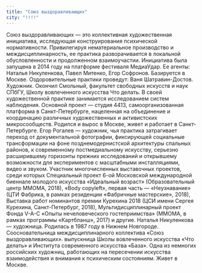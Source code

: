 ```yaml
---
title: "Союз выздоравливающих"
city: "!!!!"
---
```


Союз выздоравливающих — это коллективная художественная инициатива, исследующая конструирования психической нормативности. Привилегируя нематериальное производство и междисциплинарность, ее практика разворачивается в локальной обусловленности и продолженном взаимоучастии. Инициатива была запущена в 2014 году на платформе фестиваля МедиаУдар. Ее агенты: Наталья Никуленкова, Павел Митенко, Егор Софронов. Базируется в Москве.
Оздоровительные практики проведут:
Ваня Шатравин-Достов. Художник. Окончил Смольный, факультет свободных искусств и наук СПбГУ, Школу вовлеченного искусства Что делать. В своей художественной практике занимается исследованием систем наблюдения. Основной проект — студия 4413, самоорганизованная платформа в Санкт-Петербурге, нацеленная на объединение и координацию различных художественных и активистских микросообществ. Родился и вырос в Москве, живет и работает в Санкт-Петербурге.
Егор Рогалев — художник, чья практика затрагивает переход от документальной фотографии, фиксирующей социальные трансформации на фоне позднемодернистской архитектуры спальных районов, к современному постмедиальному искусству, серьезно расширившему горизонты прежних исследований и открывшему возможности для экспериментов с масштабными инсталляциями, видео и звуком. Участник многочисленных выставочных проектов, среди которых Специальный проект 6-ой Московской международной биеннале молодого искусства «Идеальный возраст» (Образовательный центр ММОМА, 2018), «Body copyleft», первая часть — «Неузнавание» (ЦТИ Фабрика, в рамках резиденции «Фабричные мастерские», 2018), Выставка работ номинантов премии Курехина 2018 (ЦСИ имени Сергея Курехина, Санкт-Петербург, 2018), Мультидисциплинарный проект Фонда V-A-C «Опыты нечеловеческого гостеприимства» (ММОМА, в рамках программы «Картбланш», 2017) и другие.
Наталья Никуленкова — художница. Родилась в 1987 году в Нижнем Новгороде. Соосновательница междисциплинарного коллектива «Союз выздоравливающих». выпускница Школы вовлеченного искусства «Что делать» и Института современного искусства «База». Одна из немногих российских художниц, работающих на пересечении искусства взаимодействия и внимания к психическим состояниям. Живет в Москве.
